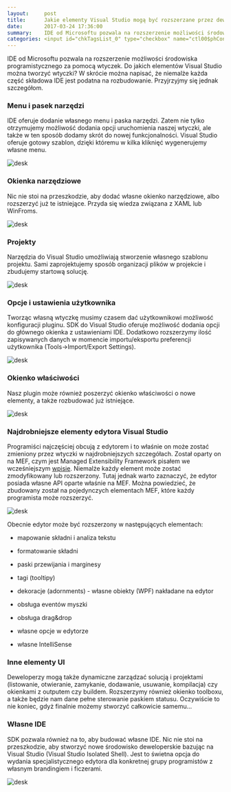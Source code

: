 ```yaml
---
layout:     post
title:      Jakie elementy Visual Studio mogą być rozszerzane przez deweloperów?
date:       2017-03-24 17:36:00
summary:    IDE od Microsoftu pozwala na rozszerzenie możliwości środowiska programistycznego za pomocą wtyczek. Do jakich elementów Visual Studio można tworzyć wtyczki? W skrócie można napisać, że niemalże każda część składowa IDE jest podatna na rozbudowanie. Przyjrzyjmy się jednak szczegółom.   Menu i pasek ...
categories: <input id="chkTagsList_0" type="checkbox" name="ctl00$phContentRight$chkTagsList$chkTagsList_0" checked="checked" value="1"><label for="chkTagsList_0">windows</label> <input id="chkTagsList_3" type="checkbox" name="ctl00$phContentRight$chkTagsList$chkTagsList_3" checked="checked" value="8"><label for="chkTagsList_3">oprogramowanie</label> <input id="chkTagsList_7" type="checkbox" name="ctl00$phContentRight$chkTagsList$chkTagsList_7" checked="checked" value="128"><label for="chkTagsList_7">programowanie</label>
---
```




IDE od Microsoftu pozwala na rozszerzenie możliwości środowiska programistycznego za pomocą wtyczek. Do jakich elementów Visual Studio można tworzyć wtyczki? W skrócie można napisać, że niemalże każda część składowa IDE jest podatna na rozbudowanie. Przyjrzyjmy się jednak szczegółom.   



### Menu i pasek narzędzi


IDE oferuje dodanie własnego menu i paska narzędzi. Zatem nie tylko otrzymujemy możliwość dodania opcji uruchomienia naszej wtyczki, ale także w ten sposób dodamy skrót do nowej funkcjonalności. Visual Studio oferuje gotowy szablon, dzięki któremu w kilka kliknięć wygenerujemy własne menu.



![desk](https://raw.githubusercontent.com/djfoxer/djfoxer.github.io/master/_img/2017-3-24-_16_/g_-_608x405_-_-_80061x20170322183239_0.png)





### Okienka narzędziowe


Nic nie stoi na przeszkodzie, aby dodać własne okienko narzędziowe, albo rozszerzyć już te istniejące. Przyda się wiedza związana z XAML lub WinFroms.  



![desk](https://raw.githubusercontent.com/djfoxer/djfoxer.github.io/master/_img/2017-3-24-_16_/g_-_608x405_-_-_80061x20170322183239_1.PNG)





### Projekty


Narzędzia do Visual Studio umożliwiają stworzenie własnego szablonu projektu. Sami zaprojektujemy sposób organizacji plików w projekcie i zbudujemy startową solucję.



![desk](https://raw.githubusercontent.com/djfoxer/djfoxer.github.io/master/_img/2017-3-24-_16_/g_-_608x405_-_-_80061x20170322183239_2.PNG)





### Opcje i ustawienia użytkownika


Tworząc własną wtyczkę musimy czasem dać użytkownikowi możliwość konfiguracji pluginu. SDK do Visual Studio oferuje możliwość dodania opcji do głównego okienka z ustawieniami IDE. Dodatkowo rozszerzymy ilość zapisywanych danych w momencie importu/eksportu preferencji użytkownika (Tools->Import/Export Settings).



![desk](https://raw.githubusercontent.com/djfoxer/djfoxer.github.io/master/_img/2017-3-24-_16_/g_-_608x405_-_-_80061x20170322183239_3.png)





### Okienko właściwości


Nasz plugin może również poszerzyć okienko właściwości o nowe elementy, a także rozbudować już istniejące.



![desk](https://raw.githubusercontent.com/djfoxer/djfoxer.github.io/master/_img/2017-3-24-_16_/g_-_608x405_-_-_80061x20170322183239_4.PNG)









### Najdrobniejsze elementy edytora Visual Studio


Programiści najczęściej obcują z edytorem i to właśnie on może zostać zmieniony przez wtyczki w najdrobniejszych szczegółach. Został oparty on na MEF, czym jest Managed Extensibility Framework pisałem we wcześniejszym [wpisie](https://www.dobreprogramy.pl/djfoxer/Managed-Extensibility-Framework-system-pluginow-do-aplikacji-.NET-od-Microsoftu,80021.html). Niemalże każdy element może zostać zmodyfikowany lub rozszerzony. Tutaj jednak warto zaznaczyć, że edytor posiada własne API oparte właśnie na MEF. Można powiedzieć, że zbudowany został na pojedynczych elementach MEF, które każdy programista może rozszerzyć.



![desk](https://raw.githubusercontent.com/djfoxer/djfoxer.github.io/master/_img/2017-3-24-_16_/g_-_608x405_-_-_80061x20170322190613_0.png)



Obecnie edytor może być rozszerzony w następujących elementach:


  * mapowanie składni i analiza tekstu


  * formatowanie składni


  * paski przewijania i marginesy


  * tagi (tooltipy)


  * dekoracje (adornments) - własne obiekty (WPF) nakładane na edytor


  * obsługa eventów myszki


  * obsługa drag&drop


  * własne opcje w edytorze


  * własne IntelliSense






### Inne elementy UI


Deweloperzy mogą także dynamiczne zarządzać solucją i projektami (listowanie, otwieranie, zamykanie, dodawanie, usuwanie, kompilacja) czy okienkami z outputem czy buildem. Rozszerzymy również okienko toolboxu, a także będzie nam dane pełne sterowanie paskiem statusu. Oczywiście to nie koniec, gdyż finalnie możemy stworzyć całkowicie samemu...





### Własne IDE


SDK pozwala również na to, aby budować własne IDE. Nic nie stoi na przeszkodzie, aby stworzyć nowe środowisko deweloperskie bazując na Visual Studio (Visual Studio Isolated Shell). Jest to świetna opcja do wydania specjalistycznego edytora dla konkretnej grupy programistów z własnym brandingiem i ficzerami.



![desk](https://raw.githubusercontent.com/djfoxer/djfoxer.github.io/master/_img/2017-3-24-_16_/g_-_608x405_-_-_80061x20170322184602_0.png)


